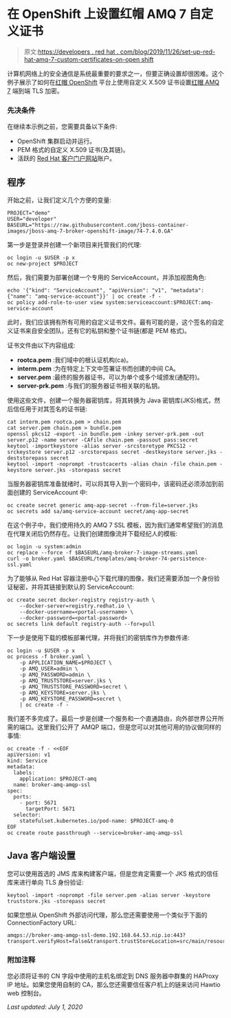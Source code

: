 # 在 OpenShift 上设置红帽 AMQ 7 自定义证书

> 原文:[https://developers . red hat . com/blog/2019/11/26/set-up-red-hat-amq-7-custom-certificates-on-open shift](https://developers.redhat.com/blog/2019/11/26/set-up-red-hat-amq-7-custom-certificates-on-openshift)

计算机网络上的安全通信是系统最重要的要求之一，但要正确设置却很困难。这个例子展示了如何在[红帽 OpenShift](http://developers.redhat.com/openshift/) 平台上使用自定义 X.509 证书设置[红帽 AMQ 7](https://www.redhat.com/en/technologies/jboss-middleware/amq) 端到端 TLS 加密。

### 先决条件

在继续本示例之前，您需要具备以下条件:

*   OpenShift 集群启动并运行。
*   PEM 格式的自定义 X.509 证书(及其链)。
*   活跃的 [Red Hat 客户门户网站](https://access.redhat.com/)账户。

## 程序

开始之前，让我们定义几个方便的变量:

```
PROJECT="demo"
USER="developer"
BASEURL="https://raw.githubusercontent.com/jboss-container-images/jboss-amq-7-broker-openshift-image/74-7.4.0.GA"
```

第一步是登录并创建一个新项目来托管我们的代理:

```
oc login -u $USER -p x
oc new-project $PROJECT
```

然后，我们需要为部署创建一个专用的 ServiceAccount，并添加视图角色:

```
echo '{"kind": "ServiceAccount", "apiVersion": "v1", "metadata": {"name": "amq-service-account"}}' | oc create -f -
oc policy add-role-to-user view system:serviceaccount:$PROJECT:amq-service-account
```

此时，我们应该拥有所有可用的自定义证书文件。最有可能的是，这个签名的自定义证书来自安全团队，还有它的私钥和整个证书链(都是 PEM 格式)。

证书文件由以下内容组成:

*   **rootca.pem** :我们域中的根认证机构(ca)。
*   **interm.pem** :为在特定上下文中签署证书而创建的中间 CA。
*   **server.pem** :最终的服务器证书，可以为单个或多个域颁发(通配符)。
*   **server-prk.pem** :与我们的服务器证书相关联的私钥。

使用这些文件，创建一个服务器密钥库，将其转换为 Java 密钥库(JKS)格式，然后信任用于对其签名的证书链:

```
cat interm.pem rootca.pem > chain.pem
cat server.pem chain.pem > bundle.pem
openssl pkcs12 -export -in bundle.pem -inkey server-prk.pem -out server.p12 -name server -CAfile chain.pem -passout pass:secret
keytool -importkeystore -alias server -srcstoretype PKCS12 -srckeystore server.p12 -srcstorepass secret -destkeystore server.jks -deststorepass secret 
keytool -import -noprompt -trustcacerts -alias chain -file chain.pem -keystore server.jks -storepass secret
```

当服务器密钥库准备就绪时，可以将其导入到一个密码中，该密码还必须添加到前面创建的 ServiceAccount 中:

```
oc create secret generic amq-app-secret --from-file=server.jks
oc secrets add sa/amq-service-account secret/amq-app-secret
```

在这个例子中，我们使用持久的 AMQ 7 SSL 模板，因为我们通常希望我们的消息在代理关闭后仍然存在。让我们创建图像流并下载经纪人的模板:

```
oc login -u system:admin
oc replace --force -f $BASEURL/amq-broker-7-image-streams.yaml
curl -o broker.yaml $BASEURL/templates/amq-broker-74-persistence-ssl.yaml
```

为了能够从 Red Hat 容器注册中心下载代理的图像，我们还需要添加一个身份验证秘密，并将其链接到默认的 ServiceAccount:

```
oc create secret docker-registry registry-auth \
    --docker-server=registry.redhat.io \
    --docker-username=<portal-username> \
    --docker-password=<portal-password>
oc secrets link default registry-auth --for=pull
```

下一步是使用下载的模板部署代理，并将我们的密钥库作为参数传递:

```
oc login -u $USER -p x
oc process -f broker.yaml \
    -p APPLICATION_NAME=$PROJECT \
    -p AMQ_USER=admin \
    -p AMQ_PASSWORD=admin \
    -p AMQ_TRUSTSTORE=server.jks \
    -p AMQ_TRUSTSTORE_PASSWORD=secret \
    -p AMQ_KEYSTORE=server.jks \
    -p AMQ_KEYSTORE_PASSWORD=secret \
    | oc create -f -
```

我们差不多完成了。最后一步是创建一个服务和一个直通路由，向外部世界公开所需的端口。这里我们公开了 AMQP 端口，但是您可以对其他可用的协议做同样的事情:

```
oc create -f - <<EOF
apiVersion: v1
kind: Service
metadata:
  labels:
    application: $PROJECT-amq
  name: broker-amq-amqp-ssl
spec:
  ports:
    - port: 5671
      targetPort: 5671
  selector:
    statefulset.kubernetes.io/pod-name: $PROJECT-amq-0
EOF
oc create route passthrough --service=broker-amq-amqp-ssl
```

## Java 客户端设置

您可以使用首选的 JMS 库来构建客户端，但是您肯定需要一个 JKS 格式的信任库来进行单向 TLS 身份验证:

```
keytool -import -noprompt -file server.pem -alias server -keystore truststore.jks -storepass secret
```

如果您想从 OpenShift 外部访问代理，那么您还需要使用一个类似于下面的 ConnectionFactory URL:

```
amqps://broker-amq-amqp-ssl-demo.192.168.64.53.nip.io:443?transport.verifyHost=false&transport.trustStoreLocation=src/main/resources/truststore.jks&transport.trustStorePassword=secret
```

### 附加注释

您必须将证书的 CN 字段中使用的主机名绑定到 DNS 服务器中群集的 HAProxy IP 地址。如果您使用自制的 CA，那么您还需要信任客户机上的链来访问 Hawtio web 控制台。

*Last updated: July 1, 2020*